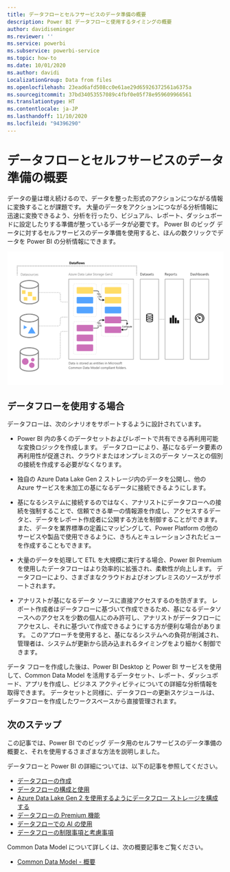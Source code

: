 ```yaml
---
title: データフローとセルフサービスのデータ準備の概要
description: Power BI データフローと使用するタイミングの概要
author: davidiseminger
ms.reviewer: ''
ms.service: powerbi
ms.subservice: powerbi-service
ms.topic: how-to
ms.date: 10/01/2020
ms.author: davidi
LocalizationGroup: Data from files
ms.openlocfilehash: 23ead6afd508cc0e61ae29d65926372561a6375a
ms.sourcegitcommit: 37bd34053557089c4fbf0e05f78e959609966561
ms.translationtype: HT
ms.contentlocale: ja-JP
ms.lasthandoff: 11/10/2020
ms.locfileid: "94396290"
---
```

# <a name="introduction-to-dataflows-and-self-service-data-prep"></a>データフローとセルフサービスのデータ準備の概要

データの量は増え続けるので、データを整った形式のアクションにつながる情報に変換することが課題です。 大量のデータをアクションにつながる分析情報に迅速に変換できるよう、分析を行ったり、ビジュアル、レポート、ダッシュボードに設定したりする準備が整っているデータが必要です。 Power BI のビッグ データに対するセルフサービスのデータ準備を使用すると、ほんの数クリックでデータを Power BI の分析情報にできます。

![データのフロー](media/dataflows-introduction-self-service-flow.png)

## <a name="when-to-use-dataflows"></a>データフローを使用する場合

データフローは、次のシナリオをサポートするように設計されています。

* Power BI 内の多くのデータセットおよびレポートで共有できる再利用可能な変換ロジックを作成します。 データフローにより、基になるデータ要素の再利用性が促進され、クラウドまたはオンプレミスのデータ ソースとの個別の接続を作成する必要がなくなります。

* 独自の Azure Data Lake Gen 2 ストレージ内のデータを公開し、他の Azure サービスを未加工の基になるデータに接続できるようにします。

* 基になるシステムに接続するのではなく、アナリストにデータフローへの接続を強制することで、信頼できる単一の情報源を作成し、アクセスするデータと、データをレポート作成者に公開する方法を制御することができます。 また、データを業界標準の定義にマッピングして、Power Platform の他のサービスや製品で使用できるように、きちんとキュレーションされたビューを作成することもできます。

* 大量のデータを処理して ETL を大規模に実行する場合、Power BI Premium を使用したデータフローはより効率的に拡張され、柔軟性が向上します。 データフローにより、さまざまなクラウドおよびオンプレミスのソースがサポートされます。 

* アナリストが基になるデータ ソースに直接アクセスするのを防ぎます。 レポート作成者はデータフローに基づいて作成できるため、基になるデータソースへのアクセスを少数の個人にのみ許可し、アナリストがデータフローにアクセスし、それに基づいて作成できるようにする方が便利な場合があります。 このアプローチを使用すると、基になるシステムへの負荷が削減され、管理者は、システムが更新から読み込まれるタイミングをより細かく制御できます。

データ フローを作成した後は、Power BI Desktop と Power BI サービスを使用して、Common Data Model を活用するデータセット、レポート、ダッシュボード、アプリを作成し、ビジネス アクティビティについての詳細な分析情報を取得できます。 データセットと同様に、データフローの更新スケジュールは、データフローを作成したワークスペースから直接管理されます。

## <a name="next-steps"></a>次のステップ
この記事では、Power BI でのビッグ データ用のセルフサービスのデータ準備の概要と、それを使用するさまざまな方法を説明しました。 

データフローと Power BI の詳細については、以下の記事を参照してください。

* [データフローの作成](dataflows-create.md)
* [データフローの構成と使用](dataflows-configure-consume.md)
* [Azure Data Lake Gen 2 を使用するようにデータフロー ストレージを構成する](dataflows-azure-data-lake-storage-integration.md)
* [データフローの Premium 機能](dataflows-premium-features.md)
* [データフローでの AI の使用](dataflows-machine-learning-integration.md)
* [データフローの制限事項と考慮事項](dataflows-features-limitations.md)


Common Data Model について詳しくは、次の概要記事をご覧ください。
* [Common Data Model - 概要](/powerapps/common-data-model/overview)